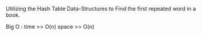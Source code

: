 Utilizing the Hash Table Data-Structures to Find the first repeated word in a book.

Big O :
time  >> O(n)
space >> O(n)
